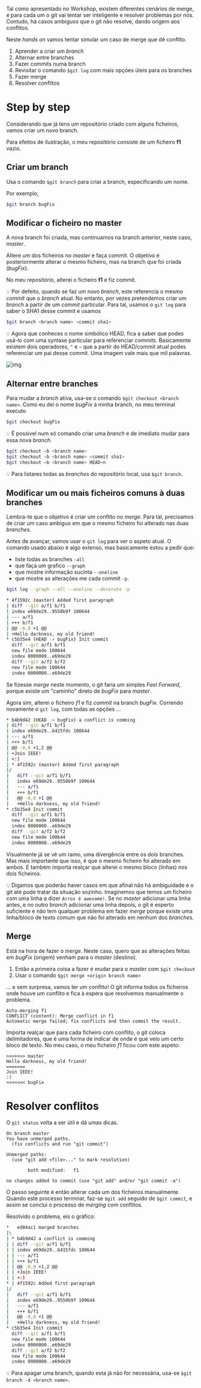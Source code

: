 Tal como apresentado no Workshop, existem diferentes cenários de merge, e para cada um o git vai tentar ser inteligente e resolver problemas por nós. Contudo, há casos ambiguos que o git não resolve, dando origem aos conflitos.

Neste _hands on_ vamos tentar simular um caso de merge que dê conflito.

1. Aprender a criar um _branch_
2. Alternar entre branches
3. Fazer commits numa branch
4. Revisitar o comando `$git log` com mais opções úteis para os branches
4. Fazer merge
5. Resolver conflitos

# Step by step
Considerando que já tens um repositório criado com alguns ficheiros, vamos criar um novo branch.

Para efeitos de ilustração, o meu repositório consiste de um ficheiro **f1** vazio.
## Criar um branch
Usa o comando `$git branch` para criar a branch, especificando um nome.

Por exemplo,
```bash
$git branch bugFix
```

## Modificar o ficheiro no master
A nova branch foi criada, mas continuamos na branch anterior, neste caso, _master_. 

Altere um dos ficheiros no _master_ e faça commit. O objetivo é posteriormente alterar o mesmo ficheiro, mas na branch que foi criada (_bugFix_).

No meu repositório, alterei o ficheiro **f1** e fiz commit.

💡 Por defeito, quando se faz um novo *branch*, este referencia o mesmo *commit* que o *branch* atual. No entanto, por vezes pretendemos criar um _branch_ a partir de um *commit* particular. Para tal, usamos o `git log` para saber o SHA1 desse commit e usamos
```bash
$git branch <branch name> <commit sha1>
```

💡 Agora que conheces o nome simbólico HEAD, fica a saber que podes usá-lo com uma syntaxe particular para referenciar _commits_. Basicamente existem dois operadores, `^` e `~` que a partir do HEAD/commit atual podes referenciar um pai desse commit. Uma imagem vale mais que mil palavras.

![img](../img/head_graph.png)

## Alternar entre branches
Para mudar a *branch* ativa, usa-se o comando `$git checkout <branch name>`. Como eu dei o nome _bugFix_ à minha branch, no meu terminal executo
```bash
$git checkout bugFix
```

💡 É possivel num só comando criar uma *branch* e de imediato mudar para essa nova *branch*. 
```bash
$git checkout –b <branch name>
$git checkout –b <branch name> <commit sha1>
$git checkout –b <branch name> HEAD~n
```

💡 Para listares todas as *branches* do repositório local, usa `$git branch`.

## Modificar um ou mais ficheiros comuns à duas branches
Lembra-te que o objetivo é criar um conflito no *merge*. Para tal, precisamos de criar um caso ambiguo em que o mesmo ficheiro foi alterado nas duas *branches*. 

Antes de avançar, vamos usar o `git log` para ver o aspeto atual. O comando usado abaixo é algo extenso, mas basicamente estou a pedir que:
- liste todas as branches `-all`
- que faça um grafico `--graph`
- que mostre informação sucinta `--oneline`
- que mostre as alterações me cada commit `-p`.
```bash
$git log --graph --all --oneline --decorate -p

* 4f1592c (master) Added first paragraph
| diff --git a/f1 b/f1
| index e69de29..9550b9f 100644
| --- a/f1
| +++ b/f1
| @@ -0,0 +1 @@
| +Hello darkness, my old friend!
* c5b35e4 (HEAD -> bugFix) Init commit
  diff --git a/f1 b/f1
  new file mode 100644
  index 0000000..e69de29
  diff --git a/f2 b/f2
  new file mode 100644
  index 0000000..e69de29
```
Se fizesse *merge* neste momento, o git faria um simples _Fast Forward_, porque existe um "caminho" direto de *bugFix* para *master*.

Agora sim, alterei o ficheiro *f1* e fiz *commit* na branch *bugFix*. Correndo novamente o `git log`, com todas as opções ...
```bash
* b4b9d42 (HEAD -> bugFix) a conflict is comming
| diff --git a/f1 b/f1
| index e69de29..6415fdc 100644
| --- a/f1
| +++ b/f1
| @@ -0,0 +1,2 @@
| +Join IEEE!
| +:)
| * 4f1592c (master) Added first paragraph
|/
|   diff --git a/f1 b/f1
|   index e69de29..9550b9f 100644
|   --- a/f1
|   +++ b/f1
|   @@ -0,0 +1 @@
|   +Hello darkness, my old friend!
* c5b35e4 Init commit
  diff --git a/f1 b/f1
  new file mode 100644
  index 0000000..e69de29
  diff --git a/f2 b/f2
  new file mode 100644
  index 0000000..e69de29
```
Visualmente já se vê um ramo, uma divergência entre os dois branches. Mas mais importante que isso, é que o mesmo ficheiro foi alterado em ambos. E também importa realçar que alterei o mesmo bloco (linhas) nos dois ficheiros. 

💡 Digamos que poderão haver casos em que afinal não há ambiguidade e o git até pode tratar da situação sozinho. Imaginemos que temos um ficheiro com uma linha a dizer `Arroz é awesome!`. Se no _master_ adicionar uma linha antes, e no outro *branch* adicionar uma linha depois, o git é esperto suficiente e não tem qualquer problema em fazer *merge* porque existe uma linha/bloco de texto comum que não foi alterado em nenhum dos *branches*.

## Merge
Está na hora de fazer o *merge*. Neste caso, quero que as alterações feitas em _bugFix_ (origem) venham para o _master_ (destino). 
1. Então a primeira coisa  a fazer é mudar para o _master_ com `$git checkout`
2. Usar o comando `$git merge <origin branch name>`


... e sem surpresa, vamos ter um conflito! O git informa todos os ficheiros onde houve um conflito e fica à espera que resolvemos manualmente o problema.
```
Auto-merging f1
CONFLICT (content): Merge conflict in f1
Automatic merge failed; fix conflicts and then commit the result.
```
Importa realçar que para cada ficheiro com conflito, o git coloca delimitadores, que é uma forma de indicar de onde é que veio um certo bloco de texto. No meu caso, o meu ficheiro _f1_ ficou com este aspeto:
```
>>>>>>> master
Hello darkness, my old friend!
=======
Join IEEE!
:)
<<<<<<< bugFix
```
# Resolver conflitos
O `git status` volta a ser útil e dá umas dicas. 
```
On branch master
You have unmerged paths.
  (fix conflicts and run "git commit")

Unmerged paths:
  (use "git add <file>..." to mark resolution)

        both modified:   f1

no changes added to commit (use "git add" and/or "git commit -a")
```
O passo seguinte é então alterar cada um dos ficheiros manualmente. Quando este processo terminar, faz-se `$git add` seguido de `$git commit`, e assim se conclui o processo de *merging* com conflitos.

Resolvido o problema, eis o gráfico:
```bash
*   ed84ac1 marged branches
|\
| * b4b9d42 a conflict is comming
| | diff --git a/f1 b/f1
| | index e69de29..6415fdc 100644
| | --- a/f1
| | +++ b/f1
| | @@ -0,0 +1,2 @@
| | +Join IEEE!
| | +:)
* | 4f1592c Added first paragraph
|/
|   diff --git a/f1 b/f1
|   index e69de29..9550b9f 100644
|   --- a/f1
|   +++ b/f1
|   @@ -0,0 +1 @@
|   +Hello darkness, my old friend!
* c5b35e4 Init commit
  diff --git a/f1 b/f1
  new file mode 100644
  index 0000000..e69de29
  diff --git a/f2 b/f2
  new file mode 100644
  index 0000000..e69de29
```

💡 Para apagar uma branch, quando esta já não for necessária, usa-se `$git branch -d <branch name>`.